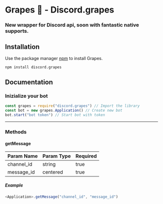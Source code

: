 # Grapes 🍇 - Discord.grapes
### New wrapper for Discord api, soon with fantastic native supports.

## Installation

Use the package manager [npm](https://www.npmjs.com/) to install Grapes.

```bash
npm install discord.grapes
```

## Documentation

### Inizialize your bot
```javascript
const grapes = require("discord.grapes") // Import the library
const bot = new grapes.Application() // Create new bot
bot.start("bot token") // Start bot with token
```
<hr>

### Methods
#### getMessage

| Param Name    | Param Type  | Required |
| ------------- |-------------| -------- |
| channel_id    | string      |   true   |
| message_id    | centered    |   true   |

##### Example
```javascript
<Application>.getMessage("channel_id", "message_id")
```
